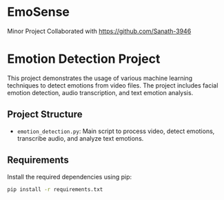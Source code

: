 # EmoSense
Minor Project Collaborated with https://github.com/Sanath-3946
# Emotion Detection Project

This project demonstrates the usage of various machine learning techniques to detect emotions from video files. The project includes facial emotion detection, audio transcription, and text emotion analysis.

## Project Structure

- `emotion_detection.py`: Main script to process video, detect emotions, transcribe audio, and analyze text emotions.

## Requirements

Install the required dependencies using pip:

```bash
pip install -r requirements.txt
